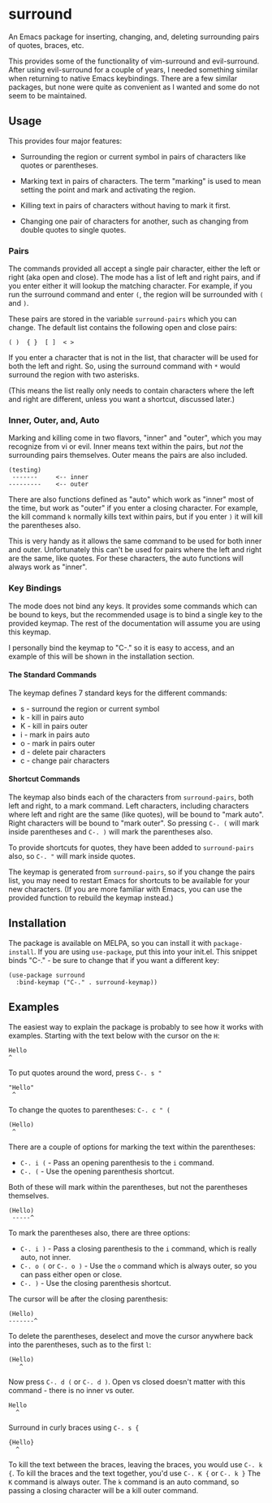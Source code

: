 # surround

An Emacs package for inserting, changing, and, deleting surrounding pairs of quotes, braces,
etc.

This provides some of the functionality of vim-surround and evil-surround.  After using
evil-surround for a couple of years, I needed something similar when returning to native Emacs
keybindings.  There are a few similar packages, but none were quite as convenient as I wanted
and some do not seem to be maintained.

## Usage

This provides four major features:

- Surrounding the region or current symbol in pairs of characters like quotes or parentheses.

- Marking text in pairs of characters.  The term "marking" is used to mean setting the point
  and mark and activating the region.

- Killing text in pairs of characters without having to mark it first.

- Changing one pair of characters for another, such as changing from double quotes to single
  quotes.

### Pairs

The commands provided all accept a single pair character, either the left or right (aka open
and close).  The mode has a list of left and right pairs, and if you enter either it will
lookup the matching character.  For example, if you run the surround command and enter `(`, the
region will be surrounded with `(` and `)`.

These pairs are stored in the variable `surround-pairs` which you can change.  The default list
contains the following open and close pairs:

    ( )  { }  [ ]  < >

If you enter a character that is not in the list, that character will be used for both the left
and right.  So, using the surround command with `*` would surround the region with two
asterisks.

(This means the list really only needs to contain characters where the left and right are
different, unless you want a shortcut, discussed later.)

### Inner, Outer, and, Auto

Marking and killing come in two flavors, "inner" and "outer", which you may recognize from vi
or evil.  Inner means text within the pairs, but *not* the surrounding pairs themselves.  Outer
means the pairs are also included.

    (testing)
     -------     <-- inner
    ---------    <-- outer

There are also functions defined as "auto" which work as "inner" most of the time, but work as
"outer" if you enter a closing character.  For example, the kill command `k` normally kills
text within pairs, but if you enter `)` it will kill the parentheses also.

This is very handy as it allows the same command to be used for both inner and outer.
Unfortunately this can't be used for pairs where the left and right are the same, like quotes.
For these characters, the auto functions will always work as "inner".

### Key Bindings

The mode does not bind any keys.  It provides some commands which can be bound to keys, but the
recommended usage is to bind a single key to the provided keymap.  The rest of the
documentation will assume you are using this keymap.

I personally bind the keymap to "C-." so it is easy to access, and an example of this will be
shown in the installation section.

#### The Standard Commands

The keymap defines 7 standard keys for the different commands:

- s - surround the region or current symbol
- k - kill in pairs auto
- K - kill in pairs outer
- i - mark in pairs auto
- o - mark in pairs outer
- d - delete pair characters
- c - change pair characters

#### Shortcut Commands

The keymap also binds each of the characters from `surround-pairs`, both left and right, to a
mark command.  Left characters, including characters where left and right are the same (like
quotes), will be bound to "mark auto".  Right characters will be bound to "mark outer".  So
pressing `C-. (` will mark inside parentheses and `C-. )` will mark the parentheses also.

To provide shortcuts for quotes, they have been added to `surround-pairs` also, so `C-. "` will
mark inside quotes.

The keymap is generated from `surround-pairs`, so if you change the pairs list, you may need to
restart Emacs for shortcuts to be available for your new characters.  (If you are more familiar
with Emacs, you can use the provided function to rebuild the keymap instead.)

## Installation

The package is available on MELPA, so you can install it with `package-install`.  If you are
using `use-package`, put this into your init.el.  This snippet binds "C-." - be sure to change
that if you want a different key:

    (use-package surround
      :bind-keymap ("C-." . surround-keymap))

## Examples

The easiest way to explain the package is probably to see how it works with examples.  Starting
with the text below with the cursor on the `H`:

    Hello
    ^

To put quotes around the word, press `C-. s "`

    "Hello"
     ^

To change the quotes to parentheses: `C-. c " (`

    (Hello)
     ^
    
There are a couple of options for marking the text within the parentheses:

- `C-. i (` - Pass an opening parenthesis to the `i` command.
- `C-. (` - Use the opening parenthesis shortcut.

Both of these will mark within the parentheses, but not the parentheses themselves.

    (Hello)
     -----^

To mark the parentheses also, there are three options:

- `C-. i )` - Pass a closing parenthesis to the `i` command, which is really auto, not inner.
- `C-. o (` or `C-. o )` - Use the `o` command which is always outer, so you can pass either open
  or close.
- `C-. )` - Use the closing parenthesis shortcut.

The cursor will be after the closing parenthesis:

    (Hello)
    -------^

To delete the parentheses, deselect and move the cursor anywhere back into the parentheses,
such as to the first `l`:

    (Hello)
       ^

Now press `C-. d (` or `C-. d )`.  Open vs closed doesn't matter with this command - there is
no inner vs outer.

    Hello
      ^

Surround in curly braces using `C-. s {`

    {Hello}
      ^

To kill the text between the braces, leaving the braces, you would use `C-. k {`.  To kill the
braces and the text together, you'd use `C-. K {` or `C-. k }`  The `K` command is always outer.
The `k` command is an auto command, so passing a closing character will be a kill outer
command.

